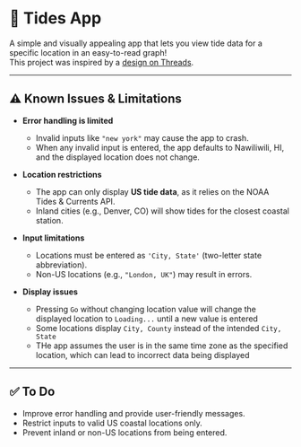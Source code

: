 # 🌊 Tides App

A simple and visually appealing app that lets you view tide data for a specific location in an easy-to-read graph!  
This project was inspired by a [design on Threads](https://www.threads.com/@uxdepartment/post/DOFMaisjcDh/media).

---

## ⚠️ Known Issues & Limitations

- **Error handling is limited**  
  - Invalid inputs like `"new york"` may cause the app to crash.  
  - When any invalid input is entered, the app defaults to Nawiliwili, HI, and the displayed location does not change.  

- **Location restrictions**  
  - The app can only display **US tide data**, as it relies on the NOAA Tides & Currents API.  
  - Inland cities (e.g., Denver, CO) will show tides for the closest coastal station.  

- **Input limitations**  
  - Locations must be entered as `'City, State'` (two-letter state abbreviation).  
  - Non-US locations (e.g., `"London, UK"`) may result in errors.
 
- **Display issues**  
  - Pressing `Go` without changing location value will change the displayed location to `Loading...` until a new value is entered
  - Some locations display `City, County` instead of the intended `City, State`
  - THe app assumes the user is in the same time zone as the specified location, which can lead to incorrect data being displayed

---

## ✅ To Do

- Improve error handling and provide user-friendly messages.  
- Restrict inputs to valid US coastal locations only.  
- Prevent inland or non-US locations from being entered.  
